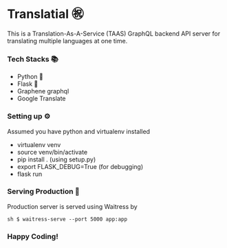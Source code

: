 # Translatial ㊗️

This is a Translation-As-A-Service (TAAS) GraphQL backend API server for translating multiple languages at one time.

### Tech Stacks 📚

 - Python 🐍
 - Flask 🍶
 - Graphene graphql
 - Google Translate

### Setting up ⚙️

Assumed you have python and virtualenv installed

  - virtualenv venv
  - source venv/bin/activate
  - pip install . (using setup.py)
  - export FLASK_DEBUG=True (for debugging)
  - flask run

### Serving Production 🍹

Production server is served using Waitress
by

``sh
$ waitress-serve --port 5000 app:app
``

### Happy Coding!